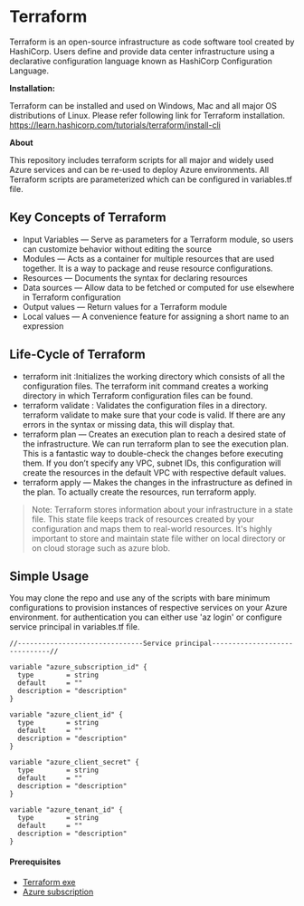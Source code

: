 # Terraform

Terraform is an open-source infrastructure as code software tool created by HashiCorp. Users define and provide data center infrastructure using a declarative configuration language known as HashiCorp Configuration Language.


**Installation:**

Terraform can be installed and used on Windows, Mac and all major OS distributions of Linux.
Please refer following link for Terraform installation.
https://learn.hashicorp.com/tutorials/terraform/install-cli

**About**

This repository includes terraform scripts for all major and widely used Azure services and can be re-used to deploy Azure environments.
All Terraform scripts are parameterized which can be configured in variables.tf file.

## Key Concepts of Terraform

- Input Variables — Serve as parameters for a Terraform module, so users can customize behavior without editing the source
- Modules — Acts as a container for multiple resources that are used together. It is a way to package and reuse resource configurations.
- Resources — Documents the syntax for declaring resources
- Data sources — Allow data to be fetched or computed for use elsewhere in Terraform configuration
- Output values — Return values for a Terraform module
- Local values — A convenience feature for assigning a short name to an expression

## Life-Cycle of Terraform
- terraform init :Initializes the working directory which consists of all the configuration files. The terraform init command creates a working directory in which Terraform configuration files can be found.
- terraform validate : Validates the configuration files in a directory. terraform validate to make sure that your code is valid. If there are any errors in the syntax or missing data, this will display that.
- terraform plan — Creates an execution plan to reach a desired state of the infrastructure. We can run terraform plan to see the execution plan. This is a fantastic way to double-check the changes before executing them. If you don’t specify any VPC, subnet IDs, this configuration will create the resources in the default VPC with respective default values.
- terraform apply — Makes the changes in the infrastructure as defined in the plan. To actually create the resources, run terraform apply.

> Note: Terraform stores information about your infrastructure in a state file. This state file keeps track of resources created by your configuration and maps them to real-world resources. It's highly important to store and maintain state file wither on local directory or on cloud storage such as azure blob.


## Simple Usage 

You may clone the repo and use any of the scripts with bare minimum configurations to provision instances of respective services on your Azure environment.
for authentication you can either use 'az login' or configure service principal in variables.tf file.

```hcl
//-------------------------------Service principal------------------------------//

variable "azure_subscription_id" {
  type        = string
  default     = ""
  description = "description"
}

variable "azure_client_id" {
  type        = string
  default     = ""
  description = "description"
}

variable "azure_client_secret" {
  type        = string
  default     = ""
  description = "description"
}

variable "azure_tenant_id" {
  type        = string
  default     = ""
  description = "description"
}
```

#### Prerequisites

- [Terraform exe](https://www.terraform.io/downloads)
- [Azure subscription](https://portal.azure.com/)






